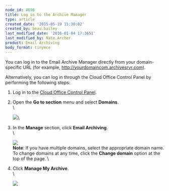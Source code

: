 ```yaml
---
node_id: 4696
title: Log in to the Archive Manager
type: article
created_date: '2015-05-19 15:30:02'
created_by: beau.bailey
last_modified_date: '2016-01-04 17:3651'
last_modified_by: Nate.Archer
product: Email Archiving
body_format: tinymce
---
```


You can log in to the Email Archive Manager directly from your
domain-specific URL (for example, http://yourdomaincom.archivesrvr.com).

Alternatively, you can log in through the Cloud Office Control Panel by
performing the following steps:

1.  Log in to the [Cloud Office Control
    Panel](https://cp.rackspace.com).
2.  Open the **Go to section** menu and select **Domains**.  \
     \

    ![](/knowledge_center/sites/default/files/field/image/Logging%20in%20to%20Archiving%20Manager%201a.png)\
      
3.  In the **Manage** section, click **Email Archiving**.\
     \

    ![](/knowledge_center/sites/default/files/field/image/Logging%20in%20to%20Archiving%20Manager%202a.png)\
     **Note**:  If you have multiple domains, select the appropriate
    domain name. To change domains at any time, click the **Change
    domain** option at the top of the page. \
      
4.  Click **Manage My Archive**.\
     \

    ![](/knowledge_center/sites/default/files/field/image/Screen%20Shot%202015-08-25%20at%2012.30.34%20PM.png)

 


